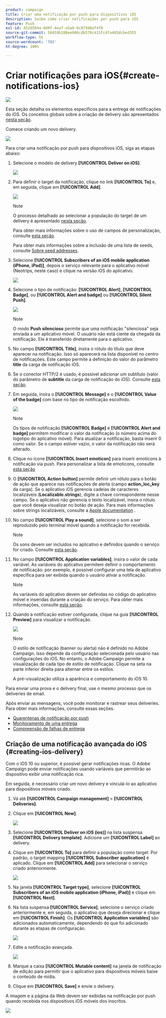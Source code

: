 ```yaml
---
product: campaign
title: Criar uma notificação por push para dispositivos iOS
description: Saiba como criar notificações por push para iOS
feature: Push
exl-id: 4520504a-0d9f-4ea7-a5a8-0c07948af4f0
source-git-commit: 56459b188ee966cdb578c415fcdfa485dcbed355
workflow-type: ht
source-wordcount: '783'
ht-degree: 100%

---
```


# Criar notificações para iOS{#create-notifications-ios}

![](../../assets/common.svg)

Esta seção detalha os elementos específicos para a entrega de notificações do iOS. Os conceitos globais sobre a criação de delivery são apresentados [nesta seção](steps-about-delivery-creation-steps.md).

Comece criando um novo delivery.

![](assets/nmac_delivery_1.png)

Para criar uma notificação por push para dispositivos iOS, siga as etapas abaixo:

1. Selecione o modelo de delivery **[!UICONTROL Deliver on iOS]**.

   ![](assets/nmac_delivery_ios_1.png)

1. Para definir o target da notificação, clique no link **[!UICONTROL To]** e, em seguida, clique em **[!UICONTROL Add]**.

   ![](assets/nmac_delivery_ios_2.png)

   >[!NOTE]
   >
   >O processo detalhado ao selecionar a população do target de um delivery é apresentado [nesta seção](steps-defining-the-target-population.md).
   >
   >Para obter mais informações sobre o uso de campos de personalização, consulte [esta seção](about-personalization.md).
   >
   >Para obter mais informações sobre a inclusão de uma lista de seeds, consulte [Sobre seed addresses](about-seed-addresses.md).

1. Selecione **[!UICONTROL Subscribers of an iOS mobile application (iPhone, iPad)]**, depois o serviço relevante para o aplicativo móvel (Neotrips, neste caso) e clique na versão iOS do aplicativo.

   ![](assets/nmac_delivery_ios_3.png)

1. Selecione o tipo de notificação: **[!UICONTROL Alert]**, **[!UICONTROL Badge]**, ou **[!UICONTROL Alert and badge]** ou **[!UICONTROL Silent Push]**.

   ![](assets/nmac_delivery_ios_4.png)

   >[!NOTE]
   >
   >O modo **Push silencioso** permite que uma notificação &quot;silenciosa&quot; seja enviada a um aplicativo móvel. O usuário não está ciente da chegada da notificação. Ele é transferido diretamente para o aplicativo.

1. No campo **[!UICONTROL Title]**, insira o rótulo do título que deve aparecer na notificação. Isso só aparecerá na lista disponível no centro de notificações. Este campo permite a definição do valor do parâmetro **title** da carga de notificação iOS.

1. Se o conector HTTP/2 é usado, é possível adicionar um subtítulo (valor do parâmetro de **subtitle** da carga de notificação do iOS). Consulte [esta seção](configuring-the-mobile-application.md).

1. Em seguida, insira o **[!UICONTROL Message]** e o **[!UICONTROL Value of the badge]** com base no tipo de notificação escolhido.

   ![](assets/nmac_delivery_ios_5.png)

   >[!NOTE]
   >
   >Os tipos de notificação **[!UICONTROL Badge]** e **[!UICONTROL Alert and badge]** permitem modificar o valor da notificação (o número acima do logotipo do aplicativo móvel). Para atualizar a notificação, basta inserir 0 como valor. Se o campo estiver vazio, o valor da notificação não será alterado.

1. Clique no ícone **[!UICONTROL Insert emoticon]** para inserir emoticons à notificação via push. Para personalizar a lista de emoticons, consulte [esta seção](customizing-emoticon-list.md)

1. O **[!UICONTROL Action button]** permite definir um rótulo para o botão de ação que aparece nas notificações de alerta (campo **action_loc_key** da carga). Se o aplicativo iOS gerencia cadeias de caracteres localizáveis (**Localizable.strings**), digite a chave correspondente nesse campo. Se o aplicativo não gerencia o texto localizável, insira o rótulo que você deseja visualizar no botão de ação. Para mais informações sobre strings localizáveis, consulte a [Apple documentation](https://developer.apple.com/library/archive/documentation/NetworkingInternet/Conceptual/RemoteNotificationsPG/CreatingtheNotificationPayload.html#//apple_ref/doc/uid/TP40008194-CH10-SW1) .
1. No campo **[!UICONTROL Play a sound]**, selecione o som a ser reproduzido pelo terminal móvel quando a notificação for recebida.

   >[!NOTE]
   >
   >Os sons devem ser incluídos no aplicativo e definidos quando o serviço for criado. Consulte [esta seção](configuring-the-mobile-application.md#configuring-external-account-ios).

1. No campo **[!UICONTROL Application variables]**, insira o valor de cada variável. As variáveis do aplicativo permitem definir o comportamento de notificação: por exemplo, é possível configurar uma tela de aplicativo específica para ser exibida quando o usuário ativar a notificação.

   >[!NOTE]
   >
   >As variáveis do aplicativo devem ser definidas no código do aplicativo móvel e inseridas durante a criação do serviço. Para obter mais informações, consulte [esta seção](configuring-the-mobile-application.md).

1. Quando a notificação estiver configurada, clique na guia **[!UICONTROL Preview]** para visualizar a notificação.

   ![](assets/nmac_intro_2.png)

   >[!NOTE]
   >
   >O estilo de notificação (banner ou alerta) não é definido no Adobe Campaign. Isso depende da configuração selecionada pelo usuário nas configurações do iOS. No entanto, o Adobe Campaign permite a visualização de cada tipo de estilo de notificação. Clique na seta na parte inferior direita para alternar entre os estilos.
   >
   >A pré-visualização utiliza a aparência e comportamento do iOS 10.

Para enviar uma prova e o delivery final, use o mesmo processo que os deliveries de email.

Após enviar as mensagens, você pode monitorar e rastrear seus deliveries. Para obter mais informações, consulte essas seções.

* [Quarentenas de notificação por push](understanding-quarantine-management.md#push-notification-quarantines)
* [Monitoramento de uma entrega](about-delivery-monitoring.md)
* [Compreensão de falhas de entrega](understanding-delivery-failures.md)


## Criação de uma notificação avançada do iOS {#creating-ios-delivery}

Com o iOS 10 ou superior, é possível gerar notificações ricas. O Adobe Campaign pode enviar notificações usando variáveis que permitirão ao dispositivo exibir uma notificação rica.

Em seguida, é necessário criar um novo delivery e vinculá-lo ao aplicativo para dispositivos móveis criado.

1. Vá até **[!UICONTROL Campaign management]** > **[!UICONTROL Deliveries]**.

1. Clique em **[!UICONTROL New]**.

   ![](assets/nmac_android_3.png)

1. Selecione **[!UICONTROL Deliver on iOS (ios)]** na lista suspensa **[!UICONTROL Delivery template]**. Adicione um **[!UICONTROL Label]** ao delivery.

1. Clique em **[!UICONTROL To]** para definir a população como target. Por padrão, o target mapping **[!UICONTROL Subscriber application]** é aplicado. Clique em **[!UICONTROL Add]** para selecionar o serviço criado anteriormente.

   ![](assets/nmac_ios_9.png)

1. Na janela **[!UICONTROL Target type]**, selecione **[!UICONTROL Subscribers of an iOS mobile application (iPhone, iPad)]** e clique em **[!UICONTROL Next]**.

1. Na lista suspensa **[!UICONTROL Service]**, selecione o serviço criado anteriormente e, em seguida, o aplicativo que deseja direcionar e clique em **[!UICONTROL Finish]**.
Os **[!UICONTROL Application variables]** são adicionados automaticamente, dependendo do que foi adicionado durante as etapas de configuração.

   ![](assets/nmac_ios_6.png)

1. Edite a notificação avançada.

   ![](assets/nmac_ios_7.png)

1. Marque a caixa **[!UICONTROL Mutable content]** na janela de notificação de edição para permitir que o aplicativo para dispositivos móveis baixe o conteúdo de mídia.

1. Clique em **[!UICONTROL Save]** e envie o delivery.

A imagem e a página da Web devem ser exibidas na notificação por push quando recebida nos dispositivos iOS móveis dos inscritos.

![](assets/nmac_ios_8.png)
